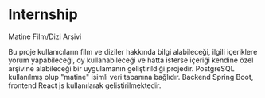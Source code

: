 # Internship
 Matine Film/Dizi Arşivi
 
 Bu proje kullanıcıların film ve diziler hakkında bilgi alabileceği, ilgili içeriklere yorum yapabileceği, oy kullanabileceği ve hatta isterse içeriği kendine özel arşivine alabileceği bir uygulamanın geliştirildiği projedir.
 PostgreSQL kullanılmış olup "matine" isimli veri tabanına bağlıdır.
 Backend Spring Boot, frontend React js kullanılarak geliştirilmektedir.
